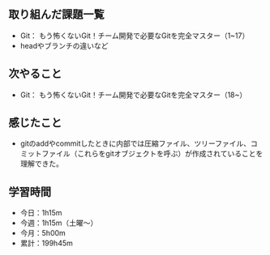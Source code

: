  ## 取り組んだ課題一覧
- Git： もう怖くないGit！チーム開発で必要なGitを完全マスター（1~17）
- headやブランチの違いなど
## 次やること
- Git： もう怖くないGit！チーム開発で必要なGitを完全マスター（18~）
## 感じたこと
- gitのaddやcommitしたときに内部では圧縮ファイル、ツリーファイル、コミットファイル（これらをgitオブジェクトを呼ぶ）が作成されていることを理解できた。
## 学習時間
- 今日：1h15m
- 今週：1h15m（土曜〜）
- 今月：5h00m
- 累計：199h45m